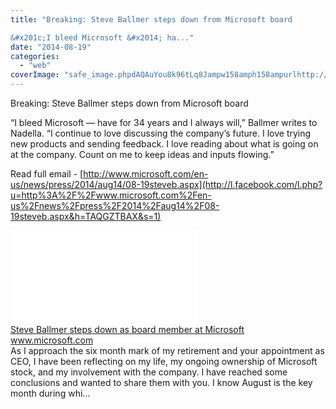 ```yaml
---
title: "Breaking: Steve Ballmer steps down from Microsoft board

&#x201c;I bleed Microsoft &#x2014; ha..."
date: "2014-08-19"
categories: 
  - "web"
coverImage: "safe_image.phpdAQAuYou8k96tLq8Jampw158amph158ampurlhttp://www.microsoft.com/global/en-us/news/publishingimages/ImageGallery/Images/FB/MicrosoftLogo_Page.png"
---
```


Breaking: Steve Ballmer steps down from Microsoft board  
  
“I bleed Microsoft — have for 34 years and I always will,” Ballmer writes to Nadella. “I continue to love discussing the company’s future. I love trying new products and sending feedback. I love reading about what is going on at the company. Count on me to keep ideas and inputs flowing.”  
  
Read full email - [http://www.microsoft.com/en-us/news/press/2014/aug14/08-19steveb.aspx](http://l.facebook.com/l.php?u=http%3A%2F%2Fwww.microsoft.com%2Fen-us%2Fnews%2Fpress%2F2014%2Faug14%2F08-19steveb.aspx&h=TAQGZTBAX&s=1)  
  
[![](images/safe_image.php?d=AQAuYou8k96tLq8J&w=158&h=158&url=http%3A%2F%2Fwww.microsoft.com%2Fglobal%2Fen-us%2Fnews%2Fpublishingimages%2FImageGallery%2FImages%2FFB%2FMicrosoftLogo_Page.png)](http://l.facebook.com/l.php?u=http%3A%2F%2Fwww.microsoft.com%2Fen-us%2Fnews%2Fpress%2F2014%2Faug14%2F08-19steveb.aspx&h=8AQGhAwq2&s=1)  
[Steve Ballmer steps down as board member at Microsoft](http://l.facebook.com/l.php?u=http%3A%2F%2Fwww.microsoft.com%2Fen-us%2Fnews%2Fpress%2F2014%2Faug14%2F08-19steveb.aspx&h=LAQFpHaoU&s=1)  
www.microsoft.com  
As I approach the six month mark of my retirement and your appointment as CEO, I have been reflecting on my life, my ongoing ownership of Microsoft stock, and my involvement with the company. I have reached some conclusions and wanted to share them with you. I know August is the key month during whi…
